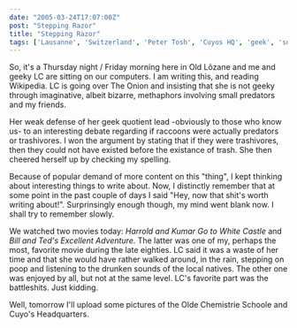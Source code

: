 ```yaml
---
date: "2005-03-24T17:07:00Z"
post: "Stepping Razor"
title: "Stepping Razor" 
tags: ['Lausanne', 'Switzerland', 'Peter Tosh', 'Cuyos HQ', 'geek', 'squatting', 'journal']
---
```

So, it's a Thursday night / Friday morning here in Old Lôzane and me and geeky LC are sitting on our computers. I am writing this, and reading Wikipedia. LC is going over The Onion and insisting that she is not geeky through imaginative, albeit bizarre, methaphors involving small predators and my friends.

Her weak defense of her geek quotient lead -obviously to those who know us- to an interesting debate regarding if raccoons were actually predators or trashivores. I won the argument by stating that if they were trashivores, then they could not have existed before the existance of trash. She then cheered herself up by checking my spelling.

Because of popular demand of more content on this "thing", I kept thinking about interesting things to write about. Now, I distinctly remember that at some point in the past couple of days I said "Hey, now that shit's worth writing about!". Surprinsingly enough though, my mind went blank now. I shall try to remember slowly.

We watched two movies today: *Harrold and Kumar Go to White Castle* and *Bill and Ted's Excellent Adventure*. The latter was one of my, perhaps the most, favorite movie during the late eighties. LC said it was a waste of her time and that she would have rather walked around, in the rain, stepping on poop and listening to the drunken sounds of the local natives. The other one was enjoyed by all, but not at the same level. LC's favorite part was the battleshits. Just kidding.

Well, tomorrow I'll upload some pictures of the Olde Chemistrie Schoole and Cuyo's Headquarters.